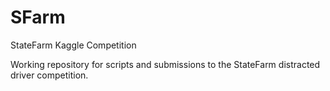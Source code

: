 # SFarm
StateFarm Kaggle Competition
<p>Working repository for scripts and submissions to the StateFarm distracted driver competition.</p>

